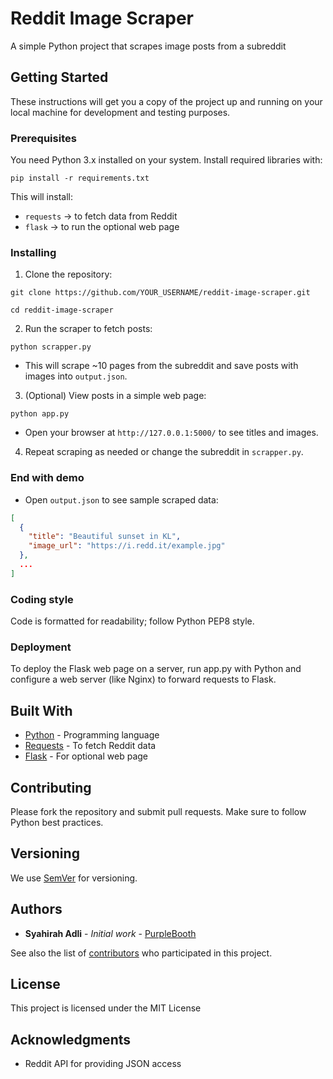 # Reddit Image Scraper

A simple Python project that scrapes image posts from a subreddit

## Getting Started

These instructions will get you a copy of the project up and running on your local machine for development and testing purposes.

### Prerequisites

You need Python 3.x installed on your system. Install required libraries with:

```pip install -r requirements.txt```

This will install:  
- `requests` → to fetch data from Reddit  
- `flask` → to run the optional web page

### Installing

1. Clone the repository:

```git clone https://github.com/YOUR_USERNAME/reddit-image-scraper.git```

```cd reddit-image-scraper```

2. Run the scraper to fetch posts:

```python scrapper.py```

- This will scrape ~10 pages from the subreddit and save posts with images into `output.json`.

3. (Optional) View posts in a simple web page:

```python app.py```


- Open your browser at `http://127.0.0.1:5000/` to see titles and images.

4. Repeat scraping as needed or change the subreddit in `scrapper.py`.

### End with demo

- Open `output.json` to see sample scraped data:

```json
[
  {
    "title": "Beautiful sunset in KL",
    "image_url": "https://i.redd.it/example.jpg"
  },
  ...
]
```

### Coding style

Code is formatted for readability; follow Python PEP8 style.

### Deployment

To deploy the Flask web page on a server, run app.py with Python and configure a web server (like Nginx) to forward requests to Flask.

## Built With

* [Python](https://www.python.org/) - Programming language
* [Requests](https://docs.python-requests.org/) - To fetch Reddit data
* [Flask](https://flask.palletsprojects.com/) - For optional web page

## Contributing

Please fork the repository and submit pull requests. Make sure to follow Python best practices.

## Versioning

We use [SemVer](http://semver.org/) for versioning. 

## Authors

* **Syahirah Adli** - *Initial work* - [PurpleBooth](https://github.com/PurpleBooth)

See also the list of [contributors](https://github.com/your/project/contributors) who participated in this project.

## License

This project is licensed under the MIT License

## Acknowledgments

* Reddit API for providing JSON access
